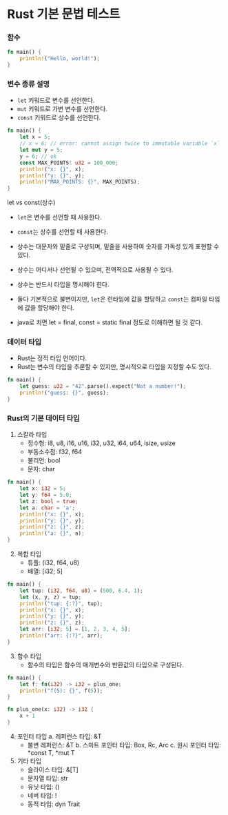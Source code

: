 
# Rust 기본 문법 테스트

### 함수
```rust
fn main() {
    println!("Hello, world!");
}
```

### 변수 종류 설명
- `let` 키워드로 변수를 선언한다.
- `mut` 키워드로 가변 변수를 선언한다.
- `const` 키워드로 상수를 선언한다.

```rust
fn main() {
    let x = 5;
    // x = 6; // error: cannot assign twice to immutable variable `x`
    let mut y = 5;
    y = 6; // ok
    const MAX_POINTS: u32 = 100_000;
    println!("x: {}", x);
    println!("y: {}", y);
    println!("MAX_POINTS: {}", MAX_POINTS);
}
```

let vs const(상수)
- `let`은 변수를 선언할 때 사용한다.
- `const`는 상수를 선언할 때 사용한다.
- 상수는 대문자와 밑줄로 구성되며, 밑줄을 사용하여 숫자를 가독성 있게 표현할 수 있다.
- 상수는 어디서나 선언될 수 있으며, 전역적으로 사용될 수 있다.
- 상수는 반드시 타입을 명시해야 한다.

- 둘다 기본적으로 불변이지만, `let`은 런타임에 값을 할당하고 `const`는 컴파일 타임에 값을 할당해야 한다.
- java로 치면 let = final, const = static final 정도로 이해하면 될 것 같다.

### 데이터 타입
- Rust는 정적 타입 언어이다.
- Rust는 변수의 타입을 추론할 수 있지만, 명시적으로 타입을 지정할 수도 있다.

```rust
fn main() {
    let guess: u32 = "42".parse().expect("Not a number!");
    println!("guess: {}", guess);
}
```

### Rust의 기본 데이터 타입
1. 스칼라 타입
    - 정수형: i8, u8, i16, u16, i32, u32, i64, u64, isize, usize
    - 부동소수점: f32, f64
    - 불리언: bool
    - 문자: char
```rust
fn main() {
    let x: i32 = 5;
    let y: f64 = 5.0;
    let z: bool = true;
    let a: char = 'a';
    println!("x: {}", x);
    println!("y: {}", y);
    println!("z: {}", z);
    println!("a: {}", a);
}
```

2. 복합 타입
    - 튜플: (i32, f64, u8)
    - 배열: [i32; 5]

```rust
fn main() {
    let tup: (i32, f64, u8) = (500, 6.4, 1);
    let (x, y, z) = tup;
    println!("tup: {:?}", tup);
    println!("x: {}", x);
    println!("y: {}", y);
    println!("z: {}", z);
    let arr: [i32; 5] = [1, 2, 3, 4, 5];
    println!("arr: {:?}", arr);
}
```

3. 함수 타입
    - 함수의 타입은 함수의 매개변수와 반환값의 타입으로 구성된다.

```rust
fn main() {
    let f: fn(i32) -> i32 = plus_one;
    println!("f(5): {}", f(5));
}

fn plus_one(x: i32) -> i32 {
    x + 1
}
```

4. 포인터 타입
    a. 레퍼런스 타입: &T
      - 불변 레퍼런스: &T
    b. 스마트 포인터 타입: Box<T>, Rc<T>, Arc<T>
    c. 원시 포인터 타입: *const T, *mut T
5. 기타 타입
    - 슬라이스 타입: &[T]
    - 문자열 타입: str
    - 유닛 타입: ()
    - 네버 타입: !
    - 동적 타입: dyn Trait